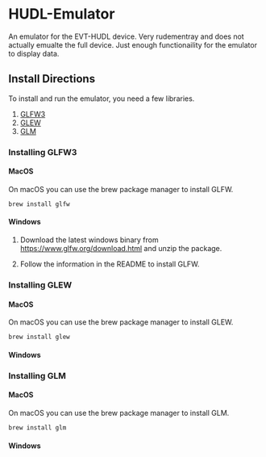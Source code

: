 # HUDL-Emulator
An emulator for the EVT-HUDL device. Very rudementray and does not actually emualte the full device. Just enough functionaility for the emulator to display data.

## Install Directions
To install and run the emulator, you need a few libraries.

1. [GLFW3](https://www.glfw.org/)
2. [GLEW](https://glew.sourceforge.net/)
3. [GLM](https://github.com/g-truc/glm)

### Installing GLFW3
#### MacOS
On macOS you can use the brew package manager to install GLFW.

```
brew install glfw
```

#### Windows
1. Download the latest windows binary from https://www.glfw.org/download.html and unzip the package.

2. Follow the information in the README to install GLFW.

### Installing GLEW
#### MacOS
On macOS you can use the brew package manager to install GLEW.

```
brew install glew
```


#### Windows


### Installing GLM
#### MacOS
On macOS you can use the brew package manager to install GLM.

```
brew install glm
```

#### Windows

